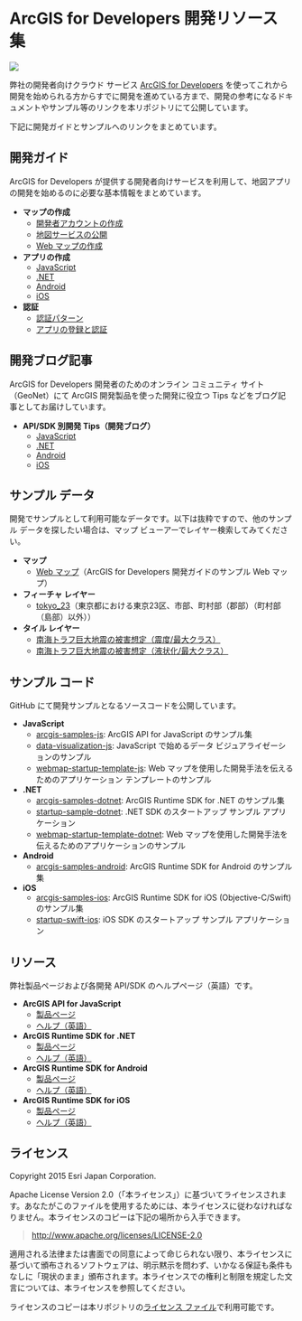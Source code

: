# ArcGIS for Developers 開発リソース集

![](http://apps.esrij.com/arcgis-dev/guide/img/readme-banner-v2.png)

弊社の開発者向けクラウド サービス [ArcGIS for Developers](https://developers.arcgis.com/en/) を使ってこれから開発を始められる方からすでに開発を進めている方まで、開発の参考になるドキュメントやサンプル等のリンクを本リポジトリにて公開しています。

下記に開発ガイドとサンプルへのリンクをまとめています。

## 開発ガイド

ArcGIS for Developers が提供する開発者向けサービスを利用して、地図アプリの開発を始めるのに必要な基本情報をまとめています。

* __マップの作成__
    * [開発者アカウントの作成](https://github.com/EsriJapan/arcgis-dev-resources/blob/master/pages/get-dev-account.md)
    * [地図サービスの公開](https://github.com/EsriJapan/arcgis-dev-resources/blob/master/pages/create-feature-service.md)
    * [Web マップの作成](https://github.com/EsriJapan/arcgis-dev-resources/blob/master/pages/create-webmap.md)
* __アプリの作成__
    * [JavaScript](https://github.com/EsriJapan/arcgis-dev-resources/blob/master/pages/create-startup-app-js.md)
    * [.NET](https://github.com/EsriJapan/arcgis-dev-resources/blob/master/pages/create-startup-app-dotnet.md)
    * [Android](https://github.com/EsriJapan/arcgis-dev-resources/blob/master/pages/create-startup-app-android.md)
    * [iOS](https://github.com/EsriJapan/arcgis-dev-resources/blob/master/pages/create-startup-app-ios.md)
* __認証__
    * [認証パターン](https://github.com/EsriJapan/arcgis-dev-resources/blob/master/pages/authentication.md)
    * [アプリの登録と認証](https://github.com/EsriJapan/arcgis-dev-resources/blob/master/pages/register-app.md)

## 開発ブログ記事

ArcGIS for Developers 開発者のためのオンライン コミュニティ サイト（GeoNet）にて ArcGIS 開発製品を使った開発に役立つ Tips などをブログ記事としてお届けしています。

* __API/SDK 別開発 Tips（開発ブログ）__
  * [JavaScript](http://arcg.is/1X5Q0Sl)
  * [.NET](http://arcg.is/1LPKAcf)
  * [Android](http://arcg.is/1PiwBfG)
  * [iOS](http://arcg.is/1LlUgpi)

## サンプル データ

開発でサンプルとして利用可能なデータです。以下は抜粋ですので、他のサンプル データを探したい場合は、マップ ビューアーでレイヤー検索してみてください。

* __マップ__
  * [Web マップ](http://www.arcgis.com/home/item.html?id=d3ee769333954213b2f7e894e8e1032c)（ArcGIS for Developers 開発ガイドのサンプル Web マップ）
* __フィーチャ レイヤー__
  * [tokyo_23](http://www.arcgis.com/home/item.html?id=78435abcb1e34327bcf1959d9006a8a5)（東京都における東京23区、市部、町村部（郡部）（町村部（島部）以外））
* __タイル レイヤー__
  * [南海トラフ巨大地震の被害想定（震度/最大クラス）](http://www.arcgis.com/home/item.html?id=df91408d1b424117a24f8ffdc845f825)
  * [南海トラフ巨大地震の被害想定（液状化/最大クラス）](http://www.arcgis.com/home/item.html?id=9a115b3ff9164ddda9f5f3d9ee189a5b)

## サンプル コード

GitHub にて開発サンプルとなるソースコードを公開しています。

* __JavaScript__
  * [arcgis-samples-js](https://github.com/EsriJapan/arcgis-samples-js): ArcGIS API for JavaScript のサンプル集
  * [data-visualization-js](https://github.com/EsriJapan/data-visualization-js): JavaScript で始めるデータ ビジュアライゼーションのサンプル
  * [webmap-startup-template-js](https://github.com/EsriJapan/webmap-startup-template-js): Web マップを使用した開発手法を伝えるためのアプリケーション テンプレートのサンプル
* __.NET__
  * [arcgis-samples-dotnet](https://github.com/EsriJapan/arcgis-samples-dotnet): ArcGIS Runtime SDK for .NET のサンプル集
  * [startup-sample-dotnet](https://github.com/EsriJapan/startup-sample-dotnet): .NET SDK のスタートアップ サンプル アプリケーション
  * [webmap-startup-template-dotnet](https://github.com/EsriJapan/webmap-startup-template-dotnet): Web マップを使用した開発手法を伝えるためのアプリケーションのサンプル
* __Android__
  * [arcgis-samples-android](https://github.com/EsriJapan/arcgis-samples-android): ArcGIS Runtime SDK for Android のサンプル集
* __iOS__
  * [arcgis-samples-ios](https://github.com/EsriJapan/arcgis-samples-ios): ArcGIS Runtime SDK for iOS (Objective-C/Swift) のサンプル集
  * [startup-swift-ios](https://github.com/EsriJapan/startup-swift-ios): iOS SDK のスタートアップ サンプル アプリケーション

## リソース

弊社製品ページおよび各開発 API/SDK のヘルプページ（英語）です。

* __ArcGIS API for JavaScript__
  * [製品ページ](http://www.esrij.com/products/arcgis-api-for-javascript/)
  * [ヘルプ（英語）](https://developers.arcgis.com/javascript/)
* __ArcGIS Runtime SDK for .NET__
  * [製品ページ](http://www.esrij.com/products/arcgis-runtime-sdk-for-dotnet/)
  * [ヘルプ（英語）](https://developers.arcgis.com/net/)
* __ArcGIS Runtime SDK for Android__
  * [製品ページ](http://www.esrij.com/products/arcgis-runtime-sdk-for-android/)
  * [ヘルプ（英語）](https://developers.arcgis.com/android/)
* __ArcGIS Runtime SDK for iOS__
  * [製品ページ](http://www.esrij.com/products/arcgis-runtime-sdk-for-ios/)
  * [ヘルプ（英語）](https://developers.arcgis.com/ios/)

## ライセンス
Copyright 2015 Esri Japan Corporation.

Apache License Version 2.0（「本ライセンス」）に基づいてライセンスされます。あなたがこのファイルを使用するためには、本ライセンスに従わなければなりません。本ライセンスのコピーは下記の場所から入手できます。

> http://www.apache.org/licenses/LICENSE-2.0

適用される法律または書面での同意によって命じられない限り、本ライセンスに基づいて頒布されるソフトウェアは、明示黙示を問わず、いかなる保証も条件もなしに「現状のまま」頒布されます。本ライセンスでの権利と制限を規定した文言については、本ライセンスを参照してください。

ライセンスのコピーは本リポジトリの[ライセンス ファイル](./LICENSE)で利用可能です。
